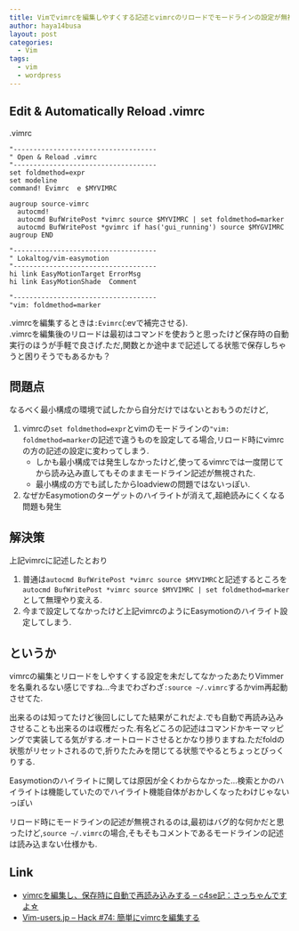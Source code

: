 ```yaml
---
title: Vimでvimrcを編集しやすくする記述とvimrcのリロードでモードラインの設定が無視される問題
author: haya14busa
layout: post
categories:
  - Vim
tags:
  - vim
  - wordpress
---
```

## Edit & Automatically Reload .vimrc

.vimrc

    "------------------------------------
    " Open & Reload .vimrc
    "------------------------------------
    set foldmethod=expr
    set modeline
    command! Evimrc  e $MYVIMRC
    
    augroup source-vimrc
      autocmd!
      autocmd BufWritePost *vimrc source $MYVIMRC | set foldmethod=marker
      autocmd BufWritePost *gvimrc if has('gui_running') source $MYGVIMRC
    augroup END
    
    "------------------------------------
    " Lokaltog/vim-easymotion
    "------------------------------------
    hi link EasyMotionTarget ErrorMsg
    hi link EasyMotionShade  Comment
    
    "------------------------------------
    "vim: foldmethod=marker
    

.vimrcを編集するときは`:Evimrc`(:ev<TAB>で補完させる).  
.vimrcを編集後のリロードは最初はコマンドを使おうと思ったけど保存時の自動実行のほうが手軽で良さげ.ただ,関数とか途中まで記述してる状態で保存しちゃうと困りそうでもあるかも？

## 問題点

なるべく最小構成の環境で試したから自分だけではないとおもうのだけど,

1.  vimrcの`set foldmethod=expr`とvimのモードラインの`"vim: foldmethod=marker`の記述で違うものを設定してる場合,リロード時にvimrcの方の記述の設定に変わってしまう. 
    *   しかも最小構成では発生しなかったけど,使ってるvimrcでは一度閉じてから読み込み直してもそのままモードライン記述が無視された.
    *   最小構成の方でも試したからloadviewの問題ではないっぽい.
2.  なぜかEasymotionのターゲットのハイライトが消えて,超絶読みにくくなる問題も発生

## 解決策

上記vimrcに記述したとおり

1.  普通は`autocmd BufWritePost *vimrc source $MYVIMRC`と記述するところを`autocmd BufWritePost *vimrc source $MYVIMRC | set foldmethod=marker`として無理やり変える.
2.  今まで設定してなかったけど上記vimrcのようにEasymotionのハイライト設定してしまう.

## というか

vimrcの編集とリロードをしやすくする設定を未だしてなかったあたりVimmerを名乗れるない感じですね…今までわざわざ`:source ~/.vimrc`するかvim再起動させてた.

出来るのは知ってたけど後回しにしてた結果がこれだよ.でも自動で再読み込みさせることも出来るのは収穫だった.有名どころの記述はコマンドかキーマッピングで実装してる気がする.オートロードさせるとかなり捗りますね.ただfoldの状態がリセットされるので,折りたたみを閉じてる状態でやるとちょっとびっくりする.

Easymotionのハイライトに関しては原因が全くわからなかった…検索とかのハイライトは機能していたのでハイライト機能自体がおかしくなったわけじゃないっぽい

リロード時にモードラインの記述が無視されるのは,最初はバグ的な何かだと思ったけど,`source ~/.vimrc`の場合,そもそもコメントであるモードラインの記述は読み込まない仕様かも.

## Link

*   [vimrcを編集し、保存時に自動で再読み込みする &#8211; c4se記：さっちゃんですよ☆][1]
*   [Vim-users.jp &#8211; Hack #74: 簡単にvimrcを編集する][2]

 [1]: http://c4se.hatenablog.com/entry/2013/05/15/115205
 [2]: http://vim-users.jp/2009/09/hack74/
